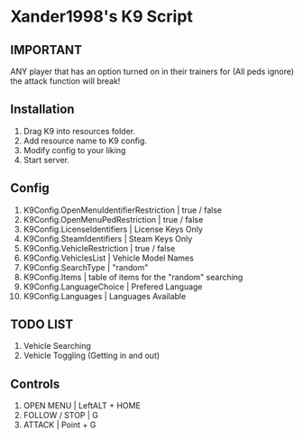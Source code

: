 # Xander1998's K9 Script

## IMPORTANT
ANY player that has an option turned on in their trainers for (All peds ignore) the attack function will break!

## Installation
1. Drag K9 into resources folder.
2. Add resource name to K9 config.
3. Modify config to your liking
4. Start server.

## Config
1. K9Config.OpenMenuIdentifierRestriction | true / false
2. K9Config.OpenMenuPedRestriction | true / false
3. K9Config.LicenseIdentifiers | License Keys Only
4. K9Config.SteamIdentifiers | Steam Keys Only
5. K9Config.VehicleRestriction | true / false
6. K9Config.VehiclesList | Vehicle Model Names
7. K9Config.SearchType | "random"
8. K9Config.Items | table of items for the "random" searching
9. K9Config.LanguageChoice | Prefered Language
10. K9Config.Languages | Languages Available

## TODO LIST
1. Vehicle Searching
2. Vehicle Toggling (Getting in and out)

## Controls
1. OPEN MENU | LeftALT + HOME
2. FOLLOW / STOP | G
3. ATTACK | Point + G
